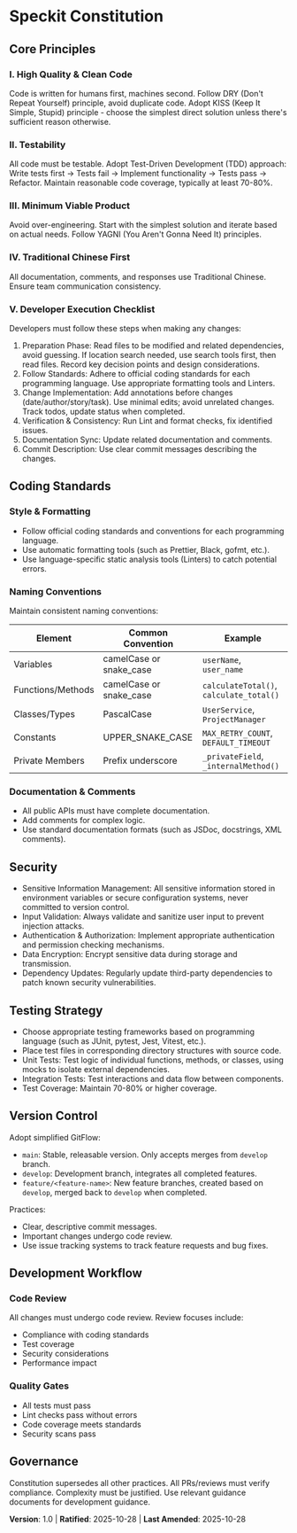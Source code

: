 # Speckit Constitution

## Core Principles

### I. High Quality & Clean Code
Code is written for humans first, machines second. Follow DRY (Don't Repeat Yourself) principle, avoid duplicate code. Adopt KISS (Keep It Simple, Stupid) principle - choose the simplest direct solution unless there's sufficient reason otherwise.

### II. Testability
All code must be testable. Adopt Test-Driven Development (TDD) approach: Write tests first → Tests fail → Implement functionality → Tests pass → Refactor. Maintain reasonable code coverage, typically at least 70-80%.

### III. Minimum Viable Product
Avoid over-engineering. Start with the simplest solution and iterate based on actual needs. Follow YAGNI (You Aren't Gonna Need It) principles.

### IV. Traditional Chinese First
All documentation, comments, and responses use Traditional Chinese. Ensure team communication consistency.

### V. Developer Execution Checklist
Developers must follow these steps when making any changes:
1. Preparation Phase: Read files to be modified and related dependencies, avoid guessing. If location search needed, use search tools first, then read files. Record key decision points and design considerations.
2. Follow Standards: Adhere to official coding standards for each programming language. Use appropriate formatting tools and Linters.
3. Change Implementation: Add annotations before changes (date/author/story/task). Use minimal edits; avoid unrelated changes. Track todos, update status when completed.
4. Verification & Consistency: Run Lint and format checks, fix identified issues.
5. Documentation Sync: Update related documentation and comments.
6. Commit Description: Use clear commit messages describing the changes.

## Coding Standards

### Style & Formatting
- Follow official coding standards and conventions for each programming language.
- Use automatic formatting tools (such as Prettier, Black, gofmt, etc.).
- Use language-specific static analysis tools (Linters) to catch potential errors.

### Naming Conventions
Maintain consistent naming conventions:

| Element | Common Convention | Example |
|---------|-------------------|---------|
| Variables | camelCase or snake_case | `userName`, `user_name` |
| Functions/Methods | camelCase or snake_case | `calculateTotal()`, `calculate_total()` |
| Classes/Types | PascalCase | `UserService`, `ProjectManager` |
| Constants | UPPER_SNAKE_CASE | `MAX_RETRY_COUNT`, `DEFAULT_TIMEOUT` |
| Private Members | Prefix underscore | `_privateField`, `_internalMethod()` |

### Documentation & Comments
- All public APIs must have complete documentation.
- Add comments for complex logic.
- Use standard documentation formats (such as JSDoc, docstrings, XML comments).

## Security
- Sensitive Information Management: All sensitive information stored in environment variables or secure configuration systems, never committed to version control.
- Input Validation: Always validate and sanitize user input to prevent injection attacks.
- Authentication & Authorization: Implement appropriate authentication and permission checking mechanisms.
- Data Encryption: Encrypt sensitive data during storage and transmission.
- Dependency Updates: Regularly update third-party dependencies to patch known security vulnerabilities.

## Testing Strategy
- Choose appropriate testing frameworks based on programming language (such as JUnit, pytest, Jest, Vitest, etc.).
- Place test files in corresponding directory structures with source code.
- Unit Tests: Test logic of individual functions, methods, or classes, using mocks to isolate external dependencies.
- Integration Tests: Test interactions and data flow between components.
- Test Coverage: Maintain 70-80% or higher coverage.

## Version Control
Adopt simplified GitFlow:
- `main`: Stable, releasable version. Only accepts merges from `develop` branch.
- `develop`: Development branch, integrates all completed features.
- `feature/<feature-name>`: New feature branches, created based on `develop`, merged back to `develop` when completed.

Practices:
- Clear, descriptive commit messages.
- Important changes undergo code review.
- Use issue tracking systems to track feature requests and bug fixes.

## Development Workflow

### Code Review
All changes must undergo code review. Review focuses include:
- Compliance with coding standards
- Test coverage
- Security considerations
- Performance impact

### Quality Gates
- All tests must pass
- Lint checks pass without errors
- Code coverage meets standards
- Security scans pass

## Governance
Constitution supersedes all other practices. All PRs/reviews must verify compliance. Complexity must be justified. Use relevant guidance documents for development guidance.

**Version**: 1.0 | **Ratified**: 2025-10-28 | **Last Amended**: 2025-10-28